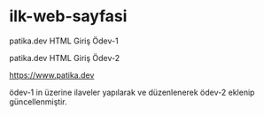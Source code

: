 # ilk-web-sayfasi
patika.dev HTML Giriş Ödev-1

patika.dev HTML Giriş Ödev-2

https://www.patika.dev

ödev-1 in üzerine ilaveler yapılarak ve düzenlenerek ödev-2 eklenip güncellenmiştir.
